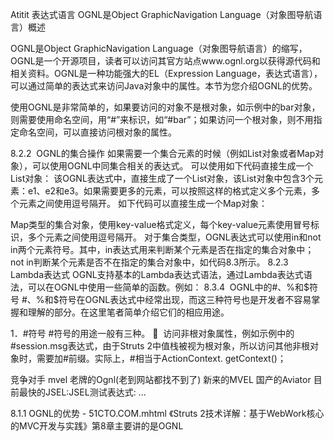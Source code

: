 Atitit 表达式语言 OGNL是Object GraphicNavigation Language（对象图导航语言）概述


OGNL是Object GraphicNavigation Language（对象图导航语言）的缩写，OGNL是一个开源项目，读者可以访问其官方站点www.ognl.org以获得源代码和相关资料。OGNL是一种功能强大的EL（Expression Language，表达式语言），可以通过简单的表达式来访问Java对象中的属性。本节为您介绍OGNL的优势。

使用OGNL是非常简单的，如果要访问的对象不是根对象，如示例中的bar对象，则需要使用命名空间，用“#”来标识，如“#bar”；如果访问一个根对象，则不用指定命名空间，可以直接访问根对象的属性。


8.2.2  OGNL的集合操作
如果需要一个集合元素的时候（例如List对象或者Map对象），可以使用OGNL中同集合相关的表达式。
可以使用如下代码直接生成一个List对象：
该OGNL表达式中，直接生成了一个List对象，该List对象中包含3个元素：e1、e2和e3。如果需要更多的元素，可以按照这样的格式定义多个元素，多个元素之间使用逗号隔开。
如下代码可以直接生成一个Map对象：

Map类型的集合对象，使用key-value格式定义，每个key-value元素使用冒号标识，多个元素之间使用逗号隔开。
对于集合类型，OGNL表达式可以使用in和not in两个元素符号。其中，in表达式用来判断某个元素是否在指定的集合对象中；not in判断某个元素是否不在指定的集合对象中，如代码8.3所示。
8.2.3  Lambda表达式
OGNL支持基本的Lambda表达式语法，通过Lambda表达式语法，可以在OGNL中使用一些简单的函数。例如：
8.3.4  OGNL中的#、%和$符号
#、%和$符号在OGNL表达式中经常出现，而这三种符号也是开发者不容易掌握和理解的部分。在这里笔者简单介绍它们的相应用途。

1．#符号
#符号的用途一般有三种。
 
访问非根对象属性，例如示例中的#session.msg表达式，由于Struts 2中值栈被视为根对象，所以访问其他非根对象时，需要加#前缀。实际上，#相当于ActionContext. getContext()；


竞争对手 mvel
老牌的Ognl(老到网站都找不到了) 新来的MVEL 国产的Aviator 目前最快的JSEL:JSEL测试表达式: ...



8.1.1 OGNL的优势 - 51CTO.COM.mhtml
《Struts 2技术详解：基于WebWork核心的MVC开发与实践》第8章主要讲的是OGNL
